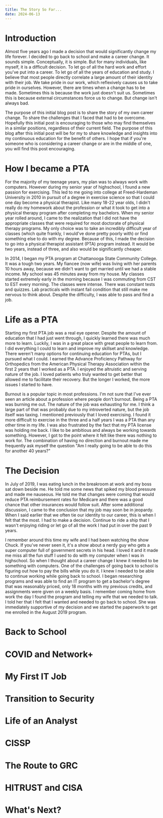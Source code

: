 ```yaml
---
title: The Story So Far...
date: 2024-06-13
---
```

<h1>Introduction</h1>
<body>
<p>Almost five years ago I made a decision that would significantly change my life forever. I decided to go back to school and make a career change. It sounds simple. Conceptually, it is simple. But for many individuals, like myself, it is a difficult decision. To let go of all the hard work and effort you've put into a career. To let go of all the years of education and study. I believe that most people directly correlate a large amount of their identity with their job. We take pride in our work, which reflexively causes us to take pride in ourselves. However, there are times when a change has to be made. Sometimes this is because the work just doesn't suit us.  Sometimes this is because external circumstances force us to change. But change isn't always bad.</p>
<p>The purpose of this initial blog post is to share the story of my own career change. To share the challenges that I faced that had to be overcome. Hopefully this initial post is encouraging to those who may find themselves in a similar positions, regardless of their current field. The purpose of this blog after this initial post will be for my to share knowledge and insights into my continuous education for the benefit of others. I hope that if you're someone who is considering a career change or are in the middle of one, you will find this post encouraging.</p>
</body>
<h1>How I became a PTA</h1>
<body>
  <p>For the majority of my teenage years, my plan was to always work with computers. However during my senior year of highschool, I found a new passion for exercising. This led to me going into college at Freed-Hardeman University in 2010 in pursuit of a degree in exercise science so that I could one day become a physical therapist. Like many 18-22 year olds, I didn't really do my homework about the profession or what it took to get into a physical therapy program after completing my bachelors. When my senior year rolled around, I came to the realization that I did not have the appropriate classes that were required for most doctorate of physical therapy programs. My only choice was to take an incredibly difficult year of classes (which quite frankly, I would've done pretty poorly with) or find something else to do with my degree. Because of this, I made the decision to go into a physical therapist assistant (PTA) program instead. It would be two years, instead of three, and also would be significantly cheaper.</p>
<p>In 2014, I began my PTA program at Chattanooga State Community College. It was a tough two years. My fiancee (now wife) was living with her parents 10 hours away, because we didn't want to get married until we had a stable income. My school was 45 minutes away from my house. My classes started extremely early in the morning because I was commuting from CST to EST every morning. The classes were intense. There was constant tests and quizzes. Lab practicals with instant fail condition that still make me nervous to think about. Despite the difficulty, I was able to pass and find a job.</p>
</body>
<h1>Life as a PTA</h1>
<body>
  <p>Starting my first PTA job was a real eye opener. Despite the amount of education that I had just went through, I quickly learned there was much more to learn. Luckily, I was in a great place with great people to learn from. I did everything I could to learn and improve my skillset and knowledge. There weren't many options for continuing education for PTAs, but I pursued what I could. I earned the Advance Proficiency Pathway for Orthopedics from the American Physical Therapy Association within the first 2 years that I worked as a PTA. I enjoyed the altruistic and serving nature of the job. I loved patients who truly wanted to get better that allowed me to facilitate their recovery. But the longer I worked, the more issues I started to have.</p>
  <p>Burnout is a popular topic in most professions. I'm not sure that I've ever seen an article about a profession where people don't burnout. Being a PTA was burning me out. The nature of the job was exhausting for me. I think a large part of that was probably due to my introverted nature, but the job itself was taxing. I mentioned previously that I loved exercising. I found it more difficult to exercise in the three and a half years I was a PTA than any other time in my life. I was also frustrated by the fact that my PTA license was holding me back. I like to be ambitious and always be working towards something. However, I got to the point where it felt like there was nothing to work for. The combination of having no direction and burnout made me frequently ask myself the question "Am I really going to be able to do this for another 40 years?"</p>
</body>
<h1>The Decision</h1>
<body>
  <p>In July of 2019, I was eating lunch in the breakroom at work and my boss sat down beside me. He told me some news that spiked my blood pressure and made me nauseous. He told me that changes were coming that would reduce PTA reimbursement rates for Medicare and there was a good chance that other insurances would follow suit. After some additional discussion, I came to the conclusion that my job may soon be in jeopardy. When I said earlier that we often tie our identity to our career, this is when I felt that the most. I had to make a decision. Continue to ride a ship that I wasn't enjoying riding or let go of all the work I had put in over the past 9 years.</p>
  <p>I remember around this time my wife and I had been watching the show Chuck. If you've never seen it, it's a show about a nerdy guy who gets a super computer full of government secrets in his head. I loved it and it made me miss all the fun stuff I used to do with my computer when I was in highschool. So when I thought about a career change I knew it needed to be something with computers. One of the challenges of going back to school is figuring out how to pay the bills while you do it. I knew I needed to be able to continue working while going back to school. I began researching programs and was able to find an IT program to get a bachelor's degree that was reasonably priced, only 18 months with my previous credits, and assignments were given on a weekly basis. I remember coming home from work the day I found the program and telling my wife that we needed to talk. I told her that I felt that I wanted and needed to go back to school. She was immediately supportive of my decision and we started the paperwork to get me enrolled in the August 2019 program.</p>
</body>
<h1>Back to School</h1>
<body></body>
<h1>COVID and Network+</h1>
<body></body>
<h1>My First IT Job</h1>
<body></body>
<h1>Transition to Security</h1>
<body></body>
<h1>Life of an Analyst</h1>
<body></body>
<h1>CISSP</h1>
<body></body>
<h1>The Route to GRC</h1>
<body></body>
<h1>HITRUST and CISA</h1>
<body></body>
<h1>What's Next?</h1>
<body></body>
